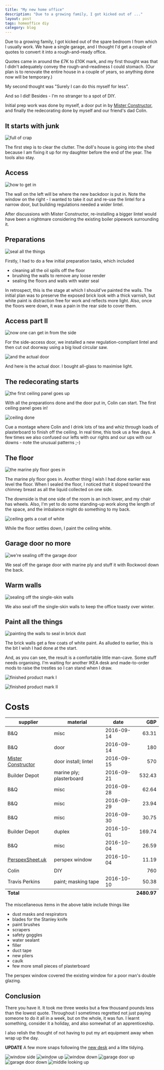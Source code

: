 ```yaml
---
title: "My new home office"
description: "Due to a growing family, I got kicked out of ..."
layout: post
tags: homeoffice diy
category: blog
---
```


Due to a growing family, I got kicked out of the spare bedroom I from which I usually work. We have a single garage, and I thought I'd get a couple of quotes to convert it into a rough-and-ready office.

Quotes came in around the £7K to £10K mark, and my first thought was that I didn't adequately convey the rough-and-readiness I could stomach. (Our plan is to renovate the entire house in a couple of years, so anything done now will be temporary.)

My second thought was "Surely I can do this myself for less". 

And so I did! Besides - I'm no stranger to a spot of DIY.

Initial prep work was done by myself, a door put in by [Mister Constructor](http://www.mister-constructor.co.uk/), and finally the redecorating done by myself and our friend's dad Colin.

## It starts with junk

![full of crap](/assets/posts/2016-10-17-my-new-home-office/1garage-full-of-crap.jpg)

The first step is to clear the clutter. The doll's house is going into the shed because I am fixing it up for my daughter before the end of the year. The tools also stay.

## Access

![how to get in](/assets/posts/2016-10-17-my-new-home-office/2garage-left-wall-door.jpg)

The wall on the left will be where the new backdoor is put in. Note the window on the right - I wanted to take it out and re-use the lintel for a narrow door, but building regulations needed a wider lintel. 

After discussions with Mister Constructor, re-installing a bigger lintel would have been a nightmare considering the existing boiler pipework surrounding it.

## Preparations

![seal all the things](/assets/posts/2016-10-17-my-new-home-office/3garage-floor-and-wall-sealed.jpg)

Firstly, I had to do a few initial preparation tasks, which included

- cleaning all the oil spills off the floor
- brushing the walls to remove any loose render
- sealing the floors and walls with water seal

In retrospect, this is the stage at which I should've painted the walls. The initial plan was to preserve the exposed brick look with a thick varnish, but white paint is distraction free for work and reflects more light. Also, once the floors were down, it was a pain in the rear side to cover them.

## Access part II

![now one can get in from the side](/assets/posts/2016-10-17-my-new-home-office/4garage-new-doorway-is-cut-out.jpg)

For the side-access door, we installed a new regulation-compliant lintel and then cut out doorway using a big loud circular saw. 

![and the actual door](/assets/posts/2016-10-17-my-new-home-office/5garage-new-door-is-in.jpg)

And here is the actual door. I bought all-glass to maximise light.

## The redecorating starts

![the first ceiling panel goes up](/assets/posts/2016-10-17-my-new-home-office/6garage-the-first-ceiling-panel-goes-up.jpg)

With all the preparations done and the door put in, Colin can start. The first ceiling panel goes in!

![ceiling done](/assets/posts/2016-10-17-my-new-home-office/7garage-ceiling-done.jpg)

Cue a montage where Colin and I drink lots of tea and whiz through loads of plasterboard to finish off the ceiling. In real time, this took us a few days. A few times we also confused our lefts with our rights and our ups with our downs - note the unusual patterns ;-)

## The floor

![the marine ply floor goes in](/assets/posts/2016-10-17-my-new-home-office/8garage-marine-ply-floor-going-in.jpg)

The marine ply floor goes in. Another thing I wish I had done earlier was level the floor. When I sealed the floor, I noticed that it sloped toward the chimney breast as all the liquid collected on one side.

The downside is that one side of the room is an inch lower, and my chair has wheels. Also, I'm yet to do some standing-up work along the length of the space, and the imbalance might do something to my back.

![ceiling gets a coat of white](/assets/posts/2016-10-17-my-new-home-office/9garage-while-the-floor-settles-I-paint-the-ceiling.jpg)

While the floor settles down, I paint the ceiling white.

## Garage door no more

![we're sealing off the garage door](/assets/posts/2016-10-17-my-new-home-office/10garage-sealing-off-garage-door.jpg)

We seal off the garage door with marine ply and stuff it with Rockwool down the back.

## Warm walls

![sealing off the single-skin walls](/assets/posts/2016-10-17-my-new-home-office/11garage-insulating-single-skin-walls.jpg)

We also seal off the single-skin walls to keep the office toasty over winter.

## Paint all the things

![painting the walls to seal in brick dust](/assets/posts/2016-10-17-my-new-home-office/12-walls-painted-so-less-dust.jpg)

The brick walls get a few coats of white paint. As alluded to earlier, this is the bit I wish I had done at the start.

And, as you can see, the result is a comfortable little man-cave. Some stuff needs organising. I'm waiting for another IKEA desk and made-to-order mods to raise the trestles so I can stand when I draw. 

![finished product mark I](/assets/posts/2016-10-17-my-new-home-office/13finished1.jpg)

![finished product mark II](/assets/posts/2016-10-17-my-new-home-office/14finished1.jpg)

# Costs


<table class="table table-bordered table-hover table-condensed">
<thead>
<tr>
<th>supplier</th>
<th>material</th>
<th>date</th>
<th align="right">GBP</th>
</tr>
</thead>
<tbody>
<tr>
<td>B&amp;Q</td>
<td>misc</td>
<td>2016-09-14</td>
<td align="right">63.31</td>
</tr>
<tr>
<td>B&amp;Q</td>
<td>door</td>
<td>2016-09-14</td>
<td align="right">180</td>
</tr>
<tr>
<td><a href="http://www.mister-constructor.co.uk/">Mister Constructor</a></td>
<td>door install; lintel</td>
<td>2016-09-15</td>
<td align="right">570</td>
</tr>
<tr>
<td>Builder Depot</td>
<td>marine ply; plasterboard</td>
<td>2016-09-21</td>
<td align="right">532.43</td>
</tr>
<tr>
<td>B&amp;Q</td>
<td>misc</td>
<td>2016-09-28</td>
<td align="right">62.64</td>
</tr>
<tr>
<td>B&amp;Q</td>
<td>misc</td>
<td>2016-09-29</td>
<td align="right">23.94</td>
</tr>
<tr>
<td>B&amp;Q</td>
<td>misc</td>
<td>2016-09-30</td>
<td align="right">30.75</td>
</tr>
<tr>
<td>Builder Depot</td>
<td>duplex</td>
<td>2016-10-01</td>
<td align="right">169.74</td>
</tr>
<tr>
<td>B&amp;Q</td>
<td>misc</td>
<td>2016-10-04</td>
<td align="right">26.59</td>
</tr>
<tr>
<td><a href="http://www.perspexsheet.uk/">PerspexSheet.uk</a></td>
<td>perspex window</td>
<td>2016-10-04</td>
<td align="right">11.19</td>
</tr>
<tr>
<td>Colin</td>
<td>DIY</td>
<td> </td>
<td align="right">760</td>
</tr>
<tr>
<td>Travis Perkins</td>
<td>paint; masking tape</td>
<td>2016-10-10</td>
<td align="right">50.38</td>
</tr>
</tbody>
<tfoot>
<tr>
<td colspan="3"><strong>Total</strong></td>
<td align="right"><strong>2480.97</strong></td>
</table>

The miscellaneous items in the above table include things like

- dust masks and respirators
- blades for the Stanley knife
- paint brushes
- scrapers
- safety goggles
- water sealant
- filler
- duct tape
- new pliers
- caulk
- few more small pieces of plasterboard

The perspex window covered the existing window for a poor man's double glazing.

## Conclusion

There you have it. It took me three weeks but a few thousand pounds less than the lowest quote. Throughout I sometimes regretted not just paying someone to do it all in a week, but on the whole, it was fun. I learnt something, consider it a holiday, and also somewhat of an apprenticeship.

I also relish the thought of not having to put my art equipment away when wrap up the day.

**UPDATE** A few more snaps following the [new desk](/2016/11/20/my-new-85-standing-desk/) and a litte tidying.

![window side](/assets/posts/2016-10-17-my-new-home-office/complete-1.jpg)
![window up](/assets/posts/2016-10-17-my-new-home-office/window-above.jpg)
![window down](/assets/posts/2016-10-17-my-new-home-office/window-below.jpg)
![garage door up](/assets/posts/2016-10-17-my-new-home-office/sealed-above.jpg)
![garage door down](/assets/posts/2016-10-17-my-new-home-office/sealed-below.jpg)
![middle looking up](/assets/posts/2016-10-17-my-new-home-office/middle.jpg)



